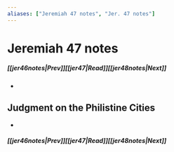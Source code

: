 ```yaml
---
aliases: ["Jeremiah 47 notes", "Jer. 47 notes"]
---
```

# Jeremiah 47 notes
##### <span class=arrow-left></span>[[jer46notes|Prev]]<span class=navigation-separator></span>[[jer47|Read]]<span class=navigation-separator></span>[[jer48notes|Next]]<span class=arrow-right></span>
- 
## Judgment on the Philistine Cities
- 
##### <span class=arrow-left></span>[[jer46notes|Prev]]<span class=navigation-separator></span>[[jer47|Read]]<span class=navigation-separator></span>[[jer48notes|Next]]<span class=arrow-right></span>